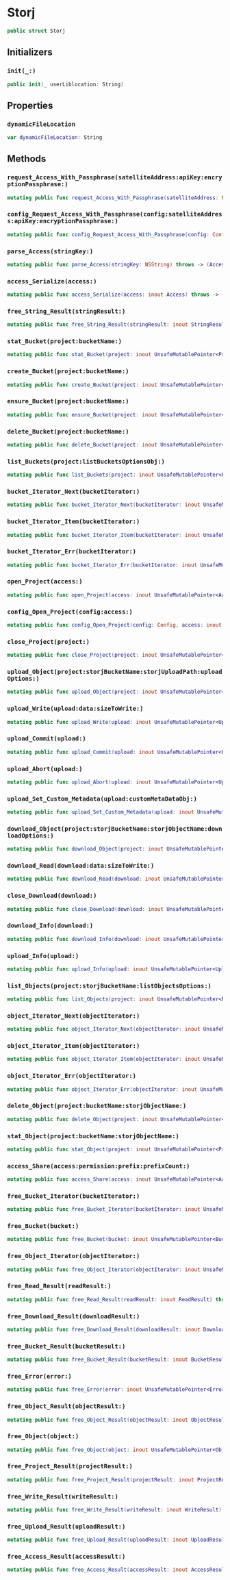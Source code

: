 # Storj

``` swift
public struct Storj
```

## Initializers

### `init(_:)`

``` swift
public init(_ userLiblocation: String)
```

## Properties

### `dynamicFileLocation`

``` swift
var dynamicFileLocation: String
```

## Methods

### `request_Access_With_Passphrase(satelliteAddress:apiKey:encryptionPassphrase:)`

``` swift
mutating public func request_Access_With_Passphrase(satelliteAddress: NSString, apiKey: NSString, encryptionPassphrase: NSString) throws -> (AccessResult)
```

### `config_Request_Access_With_Passphrase(config:satelliteAddress:apiKey:encryptionPassphrase:)`

``` swift
mutating public func config_Request_Access_With_Passphrase(config: Config, satelliteAddress: NSString, apiKey: NSString, encryptionPassphrase: NSString) throws -> (AccessResult)
```

### `parse_Access(stringKey:)`

``` swift
mutating public func parse_Access(stringKey: NSString) throws -> (AccessResult)
```

### `access_Serialize(access:)`

``` swift
mutating public func access_Serialize(access: inout Access) throws -> (StringResult)
```

### `free_String_Result(stringResult:)`

``` swift
mutating public func free_String_Result(stringResult: inout StringResult) throws -> ()
```

### `stat_Bucket(project:bucketName:)`

``` swift
mutating public func stat_Bucket(project: inout UnsafeMutablePointer<Project>, bucketName: NSString) throws -> (BucketResult)
```

### `create_Bucket(project:bucketName:)`

``` swift
mutating public func create_Bucket(project: inout UnsafeMutablePointer<Project>, bucketName: NSString) throws -> (BucketResult)
```

### `ensure_Bucket(project:bucketName:)`

``` swift
mutating public func ensure_Bucket(project: inout UnsafeMutablePointer<Project>, bucketName: NSString) throws -> (BucketResult)
```

### `delete_Bucket(project:bucketName:)`

``` swift
mutating public func delete_Bucket(project: inout UnsafeMutablePointer<Project>, bucketName: NSString) throws -> (BucketResult)
```

### `list_Buckets(project:listBucketsOptionsObj:)`

``` swift
mutating public func list_Buckets(project: inout UnsafeMutablePointer<Project>, listBucketsOptionsObj: inout ListBucketsOptions) throws -> (UnsafeMutablePointer<BucketIterator>?)
```

### `bucket_Iterator_Next(bucketIterator:)`

``` swift
mutating public func bucket_Iterator_Next(bucketIterator: inout UnsafeMutablePointer<BucketIterator>) throws -> (Bool)
```

### `bucket_Iterator_Item(bucketIterator:)`

``` swift
mutating public func bucket_Iterator_Item(bucketIterator: inout UnsafeMutablePointer<BucketIterator>) throws -> (UnsafeMutablePointer<Bucket>?)
```

### `bucket_Iterator_Err(bucketIterator:)`

``` swift
mutating public func bucket_Iterator_Err(bucketIterator: inout UnsafeMutablePointer<BucketIterator>) throws -> (UnsafeMutablePointer<Error>?)
```

### `open_Project(access:)`

``` swift
mutating public func open_Project(access: inout UnsafeMutablePointer<Access>) throws -> (ProjectResult)
```

### `config_Open_Project(config:access:)`

``` swift
mutating public func config_Open_Project(config: Config, access: inout UnsafeMutablePointer<Access>) throws -> (ProjectResult)
```

### `close_Project(project:)`

``` swift
mutating public func close_Project(project: inout UnsafeMutablePointer<Project>) throws -> (UnsafeMutablePointer<Error>?)
```

### `upload_Object(project:storjBucketName:storjUploadPath:uploadOptions:)`

``` swift
mutating public func upload_Object(project: inout UnsafeMutablePointer<Project>, storjBucketName: NSString, storjUploadPath: NSString, uploadOptions: UnsafeMutablePointer<UploadOptions>) throws -> (UploadResult)
```

### `upload_Write(upload:data:sizeToWrite:)`

``` swift
mutating public func upload_Write(upload: inout UnsafeMutablePointer<Upload>, data: UnsafeMutablePointer<UInt8>, sizeToWrite: Int) throws -> (WriteResult)
```

### `upload_Commit(upload:)`

``` swift
mutating public func upload_Commit(upload: inout UnsafeMutablePointer<Upload>) throws -> (UnsafeMutablePointer<Error>?)
```

### `upload_Abort(upload:)`

``` swift
mutating public func upload_Abort(upload: inout UnsafeMutablePointer<Upload>) throws -> (UnsafeMutablePointer<Error>?)
```

### `upload_Set_Custom_Metadata(upload:customMetaDataObj:)`

``` swift
mutating public func upload_Set_Custom_Metadata(upload: inout UnsafeMutablePointer<Upload>, customMetaDataObj: CustomMetadata) throws -> (UnsafeMutablePointer<Error>?)
```

### `download_Object(project:storjBucketName:storjObjectName:downloadOptions:)`

``` swift
mutating public func download_Object(project: inout UnsafeMutablePointer<Project>, storjBucketName: NSString, storjObjectName: NSString, downloadOptions: UnsafeMutablePointer<DownloadOptions>) throws -> (DownloadResult)
```

### `download_Read(download:data:sizeToWrite:)`

``` swift
mutating public func download_Read(download: inout UnsafeMutablePointer<Download>, data: UnsafeMutablePointer<UInt8>, sizeToWrite: Int) throws -> (ReadResult)
```

### `close_Download(download:)`

``` swift
mutating public func close_Download(download: inout UnsafeMutablePointer<Download>) throws -> (UnsafeMutablePointer<Error>?)
```

### `download_Info(download:)`

``` swift
mutating public func download_Info(download: inout UnsafeMutablePointer<Download>) throws -> (ObjectResult)
```

### `upload_Info(upload:)`

``` swift
mutating public func upload_Info(upload: inout UnsafeMutablePointer<Upload>) throws -> (ObjectResult)
```

### `list_Objects(project:storjBucketName:listObjectsOptions:)`

``` swift
mutating public func list_Objects(project: inout UnsafeMutablePointer<Project>, storjBucketName: NSString, listObjectsOptions: inout ListObjectsOptions) throws -> (UnsafeMutablePointer<ObjectIterator>?)
```

### `object_Iterator_Next(objectIterator:)`

``` swift
mutating public func object_Iterator_Next(objectIterator: inout UnsafeMutablePointer<ObjectIterator>) throws -> (Bool)
```

### `object_Iterator_Item(objectIterator:)`

``` swift
mutating public func object_Iterator_Item(objectIterator: inout UnsafeMutablePointer<ObjectIterator>) throws -> (UnsafeMutablePointer<Object>?)
```

### `object_Iterator_Err(objectIterator:)`

``` swift
mutating public func object_Iterator_Err(objectIterator: inout UnsafeMutablePointer<ObjectIterator>) throws -> (UnsafeMutablePointer<Error>?)
```

### `delete_Object(project:bucketName:storjObjectName:)`

``` swift
mutating public func delete_Object(project: inout UnsafeMutablePointer<Project>, bucketName: NSString, storjObjectName: NSString) throws -> (ObjectResult)
```

### `stat_Object(project:bucketName:storjObjectName:)`

``` swift
mutating public func stat_Object(project: inout UnsafeMutablePointer<Project>, bucketName: NSString, storjObjectName: NSString) throws -> (ObjectResult)
```

### `access_Share(access:permission:prefix:prefixCount:)`

``` swift
mutating public func access_Share(access: inout UnsafeMutablePointer<Access>, permission: inout Permission, prefix: inout UnsafeMutablePointer<SharePrefix>, prefixCount: Int) throws -> (AccessResult)
```

### `free_Bucket_Iterator(bucketIterator:)`

``` swift
mutating public func free_Bucket_Iterator(bucketIterator: inout UnsafeMutablePointer<BucketIterator>) throws -> ()
```

### `free_Bucket(bucket:)`

``` swift
mutating public func free_Bucket(bucket: inout UnsafeMutablePointer<Bucket>) throws -> ()
```

### `free_Object_Iterator(objectIterator:)`

``` swift
mutating public func free_Object_Iterator(objectIterator: inout UnsafeMutablePointer<ObjectIterator>) throws -> ()
```

### `free_Read_Result(readResult:)`

``` swift
mutating public func free_Read_Result(readResult: inout ReadResult) throws -> ()
```

### `free_Download_Result(downloadResult:)`

``` swift
mutating public func free_Download_Result(downloadResult: inout DownloadResult) throws -> ()
```

### `free_Bucket_Result(bucketResult:)`

``` swift
mutating public func free_Bucket_Result(bucketResult: inout BucketResult) throws -> ()
```

### `free_Error(error:)`

``` swift
mutating public func free_Error(error: inout UnsafeMutablePointer<Error>) throws -> ()
```

### `free_Object_Result(objectResult:)`

``` swift
mutating public func free_Object_Result(objectResult: inout ObjectResult) throws -> ()
```

### `free_Object(object:)`

``` swift
mutating public func free_Object(object: inout UnsafeMutablePointer<Object>) throws -> ()
```

### `free_Project_Result(projectResult:)`

``` swift
mutating public func free_Project_Result(projectResult: inout ProjectResult) throws -> ()
```

### `free_Write_Result(writeResult:)`

``` swift
mutating public func free_Write_Result(writeResult: inout WriteResult) throws -> ()
```

### `free_Upload_Result(uploadResult:)`

``` swift
mutating public func free_Upload_Result(uploadResult: inout UploadResult) throws -> ()
```

### `free_Access_Result(accessResult:)`

``` swift
mutating public func free_Access_Result(accessResult: inout AccessResult) throws -> ()
```
